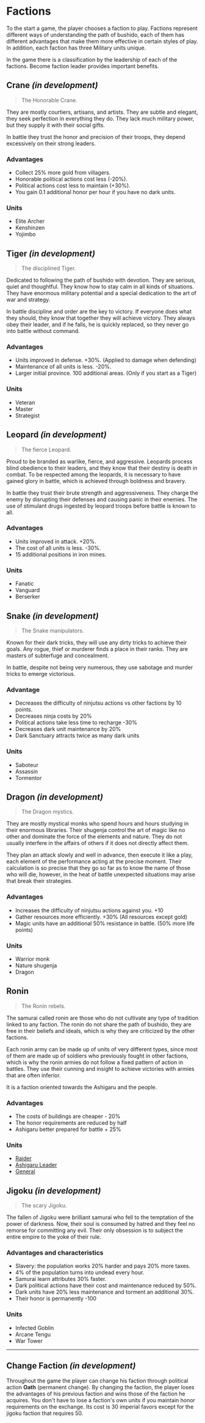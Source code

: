 # Factions

To the start a game, the player chooses a faction to play. Factions represent different ways of understanding the path of bushido, each of them has different advantages that make them more effective in certain styles of play. In addition, each faction has three Military units unique.

In the game there is a classification by the leadership of each of the factions. Become faction leader provides important benefits.

## Crane *(in development)*
> The Honorable Crane.

They are mostly courtiers, artisans, and artists. They are subtle and elegant, they seek perfection in everything they do. They lack much military power, but they supply it with their social gifts.

In battle they trust the honor and precision of their troops, they depend excessively on their strong leaders.


### Advantages

- Collect 25% more gold from villagers.
- Honorable political actions cost less (-20%).
- Political actions cost less to maintain (+30%).
- You gain 0.1 additional honor per hour if you have no dark units.

### Units

- Elite Archer
- Kenshinzen
- Yojimbo

## Tiger *(in development)*
> The disciplined Tiger.

Dedicated to following the path of bushido with devotion. They are serious, quiet and thoughtful. They know how to stay calm in all kinds of situations. They have enormous military potential and a special dedication to the art of war and strategy.

In battle discipline and order are the key to victory. If everyone does what they should, they know that together they will achieve victory. They always obey their leader, and if he falls, he is quickly replaced, so they never go into battle without command.


### Advantages

- Units improved in defense. +30%. (Applied to damage when defending)
- Maintenance of all units is less. -20%.
- Larger initial province. 100 additional areas. (Only if you start as a Tiger)

### Units

- Veteran
- Master
- Strategist

## Leopard *(in development)*
> The fierce Leopard.

Proud to be branded as warlike, fierce, and aggressive. Leopards process blind obedience to their leaders, and they know that their destiny is death in combat. To be respected among the leopards, it is necessary to have gained glory in battle, which is achieved through boldness and bravery.

In battle they trust their brute strength and aggressiveness. They charge the enemy by disrupting their defenses and causing panic in their enemies. The use of stimulant drugs ingested by leopard troops before battle is known to all.

### Advantages

- Units improved in attack. +20%.
- The cost of all units is less. -30%.
- 15 additional positions in iron mines.

### Units

- Fanatic
- Vanguard
- Berserker

## Snake *(in development)*
> The Snake manipulators.

Known for their dark tricks, they will use any dirty tricks to achieve their goals. Any rogue, thief or murderer finds a place in their ranks. They are masters of subterfuge and concealment.

In battle, despite not being very numerous, they use sabotage and murder tricks to emerge victorious.

### Advantage

- Decreases the difficulty of ninjutsu actions vs other factions by 10 points.
- Decreases ninja costs by 20%
- Political actions take less time to recharge -30%
- Decreases dark unit maintenance by 20%
- Dark Sanctuary attracts twice as many dark units

### Units

- Saboteur
- Assassin
- Tormentor

## Dragon *(in development)*
> The Dragon mystics.

They are mostly mystical monks who spend hours and hours studying in their enormous libraries. Their shugenja control the art of magic like no other and dominate the force of the elements and nature. They do not usually interfere in the affairs of others if it does not directly affect them.

They plan an attack slowly and well in advance, then execute it like a play, each element of the performance acting at the precise moment. Their calculation is so precise that they go so far as to know the name of those who will die, however, in the heat of battle unexpected situations may arise that break their strategies.

### Advantages

- Increases the difficulty of ninjutsu actions against you. +10
- Gather resources more efficiently. +30% (All resources except gold)
- Magic units have an additional 50% resistance in battle. (50% more life points)

### Units

- Warrior monk
- Nature shugenja
- Dragon

## Ronin
> The Ronin rebels.

The samurai called ronin are those who do not cultivate any type of tradition linked to any faction. The ronin do not share the path of bushido, they are free in their beliefs and ideals, which is why they are criticized by the other factions.

Each ronin army can be made up of units of very different types, since most of them are made up of soldiers who previously fought in other factions, which is why the ronin armies do not follow a fixed pattern of action in battles. They use their cunning and insight to achieve victories with armies that are often inferior.

It is a faction oriented towards the Ashigaru and the people.

### Advantages

- The costs of buildings are cheaper - 20%
- The honor requirements are reduced by half
- Ashigaru better prepared for battle + 25%

### Units

- [Raider](military-units/special/ronin/raider.md)
- [Ashigaru Leader](military-units/special/ronin/ashigaru-leader.md)
- [General](military-units/special/ronin/general.md)

## Jigoku *(in development)*
> The scary Jigoku.

The fallen of Jigoku were brilliant samurai who fell to the temptation of the power of darkness. Now, their soul is consumed by hatred and they feel no remorse for committing any evil. Their only obsession is to subject the entire empire to the yoke of their rule.

### Advantages and characteristics

- Slavery: the population works 20% harder and pays 20% more taxes.
- 4% of the population turns into undead every hour.
- Samurai learn attributes 30% faster.
- Dark political actions have their cost and maintenance reduced by 50%.
- Dark units have 20% less maintenance and torment an additional 30%.
- Their honor is permanently -100

### Units

- Infected Goblin
- Arcane Tengu
- War Tower

---

## Change Faction *(in development)*
Throughout the game the player can change his faction through political action **Oath** (permanent change). By changing the faction, the player loses the advantages of his previous faction and wins those of the faction he acquires. You don't have to lose a faction's own units if you maintain honor requirements on the exchange. Its cost is 30 imperial favors except for the jigoku faction that requires 50.